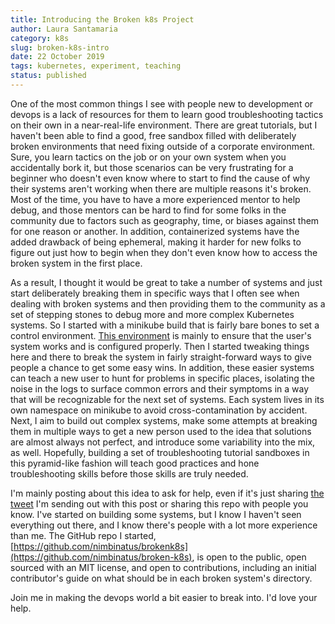 ```yaml
---
title: Introducing the Broken k8s Project
author: Laura Santamaria
category: k8s
slug: broken-k8s-intro
date: 22 October 2019
tags: kubernetes, experiment, teaching
status: published
---
```


One of the most common things I see with people new to development or devops is a lack of resources for them to learn good troubleshooting tactics on their own in a near-real-life environment. There are great tutorials, but I haven't been able to find a good, free sandbox filled with deliberately broken environments that need fixing outside of a corporate environment. Sure, you learn tactics on the job or on your own system when you accidentally bork it, but those scenarios can be very frustrating for a beginner who doesn't even know where to start to find the cause of why their systems aren't working when there are multiple reasons it's broken. Most of the time, you have to have a more experienced mentor to help debug, and those mentors can be hard to find for some folks in the community due to factors such as geography, time, or biases against them for one reason or another. In addition, containerized systems have the added drawback of being ephemeral, making it harder for new folks to figure out just how to begin when they don't even know how to access the broken system in the first place.

As a result, I thought it would be great to take a number of systems and just start deliberately breaking them in specific ways that I often see when dealing with broken systems and then providing them to the community as a set of stepping stones to debug more and more complex Kubernetes systems. So I started with a minikube build that is fairly bare bones to set a control environment. [This environment](https://github.com/nimbinatus/broken-k8s/tree/master/base-k8s) is mainly to ensure that the user's system works and is configured properly. Then I started tweaking things here and there to break the system in fairly straight-forward ways to give people a chance to get some easy wins. In addition, these easier systems can teach a new user to hunt for problems in specific places, isolating the noise in the logs to surface common errors and their symptoms in a way that will be recognizable for the next set of systems. Each system lives in its own namespace on minikube to avoid cross-contamination by accident. Next, I aim to build out complex systems, make some attempts at breaking them in multiple ways to get a new person used to the idea that solutions are almost always not perfect, and introduce some variability into the mix, as well. Hopefully, building a set of troubleshooting tutorial sandboxes in this pyramid-like fashion will teach good practices and hone troubleshooting skills before those skills are truly needed.

I'm mainly posting about this idea to ask for help, even if it's just sharing [the tweet](https://twitter.com/nimbinatus) I'm sending out with this post or sharing this repo with people you know. I've started on building some systems, but I know I haven't seen everything out there, and I know there's people with a lot more experience than me. The GitHub repo I started, [https://github.com/nimbinatus/brokenk8s](https://github.com/nimbinatus/broken-k8s), is open to the public, open sourced with an MIT license, and open to contributions, including an initial contributor's guide on what should be in each broken system's directory.

Join me in making the devops world a bit easier to break into. I'd love your help.